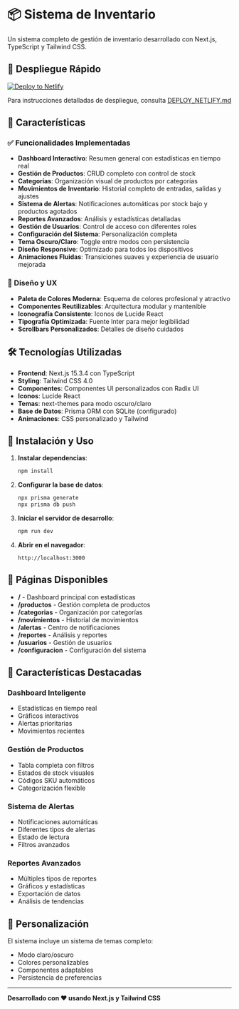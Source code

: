 # 📦 Sistema de Inventario

Un sistema completo de gestión de inventario desarrollado con Next.js, TypeScript y Tailwind CSS.

## 🚀 Despliegue Rápido

[![Deploy to Netlify](https://www.netlify.com/img/deploy/button.svg)](https://app.netlify.com/start/deploy?repository=https://github.com/tu-usuario/sistema-inventario)

Para instrucciones detalladas de despliegue, consulta [DEPLOY_NETLIFY.md](./DEPLOY_NETLIFY.md)

## 🚀 Características

### ✅ Funcionalidades Implementadas

- **Dashboard Interactivo**: Resumen general con estadísticas en tiempo real
- **Gestión de Productos**: CRUD completo con control de stock
- **Categorías**: Organización visual de productos por categorías
- **Movimientos de Inventario**: Historial completo de entradas, salidas y ajustes
- **Sistema de Alertas**: Notificaciones automáticas por stock bajo y productos agotados
- **Reportes Avanzados**: Análisis y estadísticas detalladas
- **Gestión de Usuarios**: Control de acceso con diferentes roles
- **Configuración del Sistema**: Personalización completa
- **Tema Oscuro/Claro**: Toggle entre modos con persistencia
- **Diseño Responsive**: Optimizado para todos los dispositivos
- **Animaciones Fluidas**: Transiciones suaves y experiencia de usuario mejorada

### 🎨 Diseño y UX

- **Paleta de Colores Moderna**: Esquema de colores profesional y atractivo
- **Componentes Reutilizables**: Arquitectura modular y mantenible
- **Iconografía Consistente**: Iconos de Lucide React
- **Tipografía Optimizada**: Fuente Inter para mejor legibilidad
- **Scrollbars Personalizados**: Detalles de diseño cuidados

## 🛠️ Tecnologías Utilizadas

- **Frontend**: Next.js 15.3.4 con TypeScript
- **Styling**: Tailwind CSS 4.0
- **Componentes**: Componentes UI personalizados con Radix UI
- **Iconos**: Lucide React
- **Temas**: next-themes para modo oscuro/claro
- **Base de Datos**: Prisma ORM con SQLite (configurado)
- **Animaciones**: CSS personalizado y Tailwind

## 🚀 Instalación y Uso

1. **Instalar dependencias**:
   ```bash
   npm install
   ```

2. **Configurar la base de datos**:
   ```bash
   npx prisma generate
   npx prisma db push
   ```

3. **Iniciar el servidor de desarrollo**:
   ```bash
   npm run dev
   ```

4. **Abrir en el navegador**:
   ```
   http://localhost:3000
   ```

## 📱 Páginas Disponibles

- **/** - Dashboard principal con estadísticas
- **/productos** - Gestión completa de productos
- **/categorias** - Organización por categorías
- **/movimientos** - Historial de movimientos
- **/alertas** - Centro de notificaciones
- **/reportes** - Análisis y reportes
- **/usuarios** - Gestión de usuarios
- **/configuracion** - Configuración del sistema

## 🎯 Características Destacadas

### Dashboard Inteligente
- Estadísticas en tiempo real
- Gráficos interactivos
- Alertas prioritarias
- Movimientos recientes

### Gestión de Productos
- Tabla completa con filtros
- Estados de stock visuales
- Códigos SKU automáticos
- Categorización flexible

### Sistema de Alertas
- Notificaciones automáticas
- Diferentes tipos de alertas
- Estado de lectura
- Filtros avanzados

### Reportes Avanzados
- Múltiples tipos de reportes
- Gráficos y estadísticas
- Exportación de datos
- Análisis de tendencias

## 🎨 Personalización

El sistema incluye un sistema de temas completo:
- Modo claro/oscuro
- Colores personalizables
- Componentes adaptables
- Persistencia de preferencias

---

**Desarrollado con ❤️ usando Next.js y Tailwind CSS**
